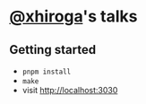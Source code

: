 # [@xhiroga](https://github.com/xhiroga)'s talks

## Getting started

- `pnpm install`
- `make`
- visit <http://localhost:3030>
